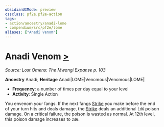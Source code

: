 ```yaml
---
obsidianUIMode: preview
cssclass: pf2e,pf2e-action
tags:
- action/ancestry/anadi-lome
- compendium/src/pf2e/lome
aliases: ["Anadi Venom"]
---
```

# Anadi Venom [>](rules/core-rulebook/chapter-9-playing-the-game.md#Actions "Single Action")
*Source: Lost Omens: The Mwangi Expanse p. 103*  

**Ancestry** Anadi; **Heritage** Anadi|LOME|Venomous|Venomous|LOME|
- **Frequency**: a number of times per day equal to your level
- **Activity**: Single Action

You envenom your fangs. If the next fangs [Strike](rules/actions/strike.md) you make before the end of your turn hits and deals damage, the [Strike](rules/actions/strike.md) deals an additional `1d6` poison damage. On a critical failure, the poison is wasted as normal. At 12th level, this poison damage increases to `2d6`.